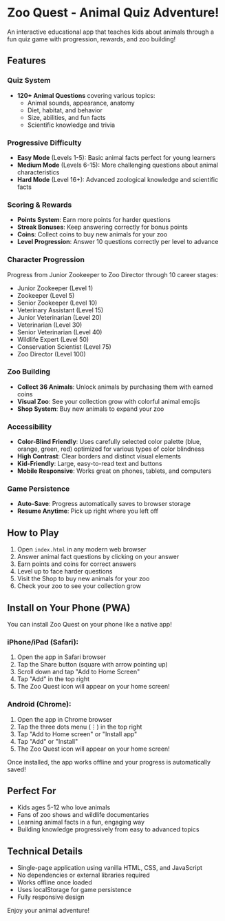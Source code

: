 # Zoo Quest - Animal Quiz Adventure!

An interactive educational app that teaches kids about animals through a fun quiz game with progression, rewards, and zoo building!

## Features

### Quiz System
- **120+ Animal Questions** covering various topics:
  - Animal sounds, appearance, anatomy
  - Diet, habitat, and behavior
  - Size, abilities, and fun facts
  - Scientific knowledge and trivia

### Progressive Difficulty
- **Easy Mode** (Levels 1-5): Basic animal facts perfect for young learners
- **Medium Mode** (Levels 6-15): More challenging questions about animal characteristics
- **Hard Mode** (Level 16+): Advanced zoological knowledge and scientific facts

### Scoring & Rewards
- **Points System**: Earn more points for harder questions
- **Streak Bonuses**: Keep answering correctly for bonus points
- **Coins**: Collect coins to buy new animals for your zoo
- **Level Progression**: Answer 10 questions correctly per level to advance

### Character Progression
Progress from Junior Zookeeper to Zoo Director through 10 career stages:
- Junior Zookeeper (Level 1)
- Zookeeper (Level 5)
- Senior Zookeeper (Level 10)
- Veterinary Assistant (Level 15)
- Junior Veterinarian (Level 20)
- Veterinarian (Level 30)
- Senior Veterinarian (Level 40)
- Wildlife Expert (Level 50)
- Conservation Scientist (Level 75)
- Zoo Director (Level 100)

### Zoo Building
- **Collect 36 Animals**: Unlock animals by purchasing them with earned coins
- **Visual Zoo**: See your collection grow with colorful animal emojis
- **Shop System**: Buy new animals to expand your zoo

### Accessibility
- **Color-Blind Friendly**: Uses carefully selected color palette (blue, orange, green, red) optimized for various types of color blindness
- **High Contrast**: Clear borders and distinct visual elements
- **Kid-Friendly**: Large, easy-to-read text and buttons
- **Mobile Responsive**: Works great on phones, tablets, and computers

### Game Persistence
- **Auto-Save**: Progress automatically saves to browser storage
- **Resume Anytime**: Pick up right where you left off

## How to Play

1. Open `index.html` in any modern web browser
2. Answer animal fact questions by clicking on your answer
3. Earn points and coins for correct answers
4. Level up to face harder questions
5. Visit the Shop to buy new animals for your zoo
6. Check your zoo to see your collection grow

## Install on Your Phone (PWA)

You can install Zoo Quest on your phone like a native app!

### iPhone/iPad (Safari):
1. Open the app in Safari browser
2. Tap the Share button (square with arrow pointing up)
3. Scroll down and tap "Add to Home Screen"
4. Tap "Add" in the top right
5. The Zoo Quest icon will appear on your home screen!

### Android (Chrome):
1. Open the app in Chrome browser
2. Tap the three dots menu (⋮) in the top right
3. Tap "Add to Home screen" or "Install app"
4. Tap "Add" or "Install"
5. The Zoo Quest icon will appear on your home screen!

Once installed, the app works offline and your progress is automatically saved!

## Perfect For

- Kids ages 5-12 who love animals
- Fans of zoo shows and wildlife documentaries
- Learning animal facts in a fun, engaging way
- Building knowledge progressively from easy to advanced topics

## Technical Details

- Single-page application using vanilla HTML, CSS, and JavaScript
- No dependencies or external libraries required
- Works offline once loaded
- Uses localStorage for game persistence
- Fully responsive design

Enjoy your animal adventure!
